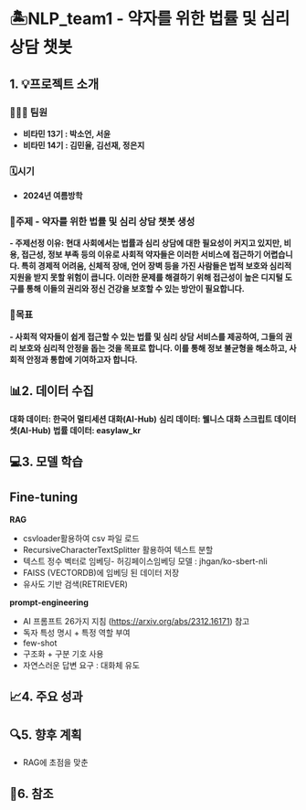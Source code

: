 # 🏝️NLP_team1 - 약자를 위한 법률 및 심리 상담 챗봇

## 1. 💡프로젝트 소개
### 🧑‍🤝‍🧑 **팀원**
- **비타민 13기 : 박소언, 서윤**
- **비타민 14기 : 김민율, 김선재, 정은지**

### 🗓️**시기**
- **2024년 여름방학**

### 📍**주제** - **약자를 위한 법률 및 심리 상담 챗봇 생성**
**- 주제선정 이유: 현대 사회에서는 법률과 심리 상담에 대한 필요성이 커지고 있지만, 비용, 접근성, 정보 부족 등의 이유로 사회적 약자들은 이러한 서비스에 접근하기 어렵습니다. 특히 경제적 어려움, 신체적 장애, 언어 장벽 등을 가진 사람들은 법적 보호와 심리적 지원을 받지 못할 위험이 큽니다. 이러한 문제를 해결하기 위해 접근성이 높은 디지털 도구를 통해 이들의 권리와 정신 건강을 보호할 수 있는 방안이 필요합니다.**

### 📍**목표** 
**- 사회적 약자들이 쉽게 접근할 수 있는 법률 및 심리 상담 서비스를 제공하여, 그들의 권리 보호와 심리적 안정을 돕는 것을 목표로 합니다. 이를 통해 정보 불균형을 해소하고, 사회적 안정과 통합에 기여하고자 합니다.**

## 📊2. 데이터 수집
**대화 데이터: 한국어 멀티세션 대화(AI-Hub)**
**심리 데이터: 웰니스 대화 스크립트 데이터셋(AI-Hub)**
**법률 데이터: easylaw_kr**

## 💻3. 모델 학습
**Fine-tuning**
-  

**RAG**
- csvloader활용하여 csv 파일 로드
- RecursiveCharacterTextSplitter 활용하여 텍스트 분할
- 텍스트 정수 벡터로 임베딩- 허깅페이스임베딩 모델 : jhgan/ko-sbert-nli
- FAISS (VECTORDB)에 임베딩 된 데이터 저장
- 유사도 기반 검색(RETRIEVER)


**prompt-engineering**
- AI 프롬프트 26가지 지침 (https://arxiv.org/abs/2312.16171) 참고
- 독자 특성 명시 + 특정 역할 부여
- few-shot
- 구조화 + 구분 기호 사용
- 자연스러운 답변 요구 : 대화체 유도


## 📈4. 주요 성과


## 🔍5. 향후 계획
- RAG에 초점을 맞춘 


## 🧹6. 참조
